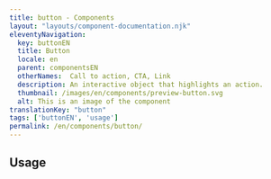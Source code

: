 ```yaml
---
title: button - Components
layout: "layouts/component-documentation.njk"
eleventyNavigation:
  key: buttonEN
  title: Button
  locale: en
  parent: componentsEN
  otherNames:  Call to action, CTA, Link
  description: An interactive object that highlights an action.
  thumbnail: /images/en/components/preview-button.svg
  alt: This is an image of the component
translationKey: "button"
tags: ['buttonEN', 'usage']
permalink: /en/components/button/
---
```


## Usage